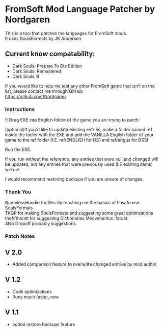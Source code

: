 # FromSoft Mod Language Patcher by Nordgaren
This is a tool that patches the languages for FromSoft mods.  
It uses SoulsFormats by JK Anderson  

## Current know compatability: 
* Dark Souls: Prepare To Die Edition
* Dark Souls: Remastered
* Dark Souls III

If you would like to help me test any other FromSoft game that isn't on the list, please contact me through GitHub  
https://github.com/Nordgaren


### Instructions

!) Drag EXE into English folder of the game you are trying to patch.

(optional)If you'd like to update existing entries, make a folder named ref inside the fodler with the EXE and add the VANILLA English folder of your game to the ref folder (I.E. ref/ENGLISH for DS1 and ref/engus for DS3)  

Run the EXE. 

If you run without the reference, any entries that were null and changed will be updated, but any entries that were previously used (I.E existing items) will not.  

I would recommend restoring backups if you are unsure of changes.

### Thank You

NamelessHoodie for literally teaching me the basics of how to use SoulsFormats  
TKGP for making SoulsFormats and suggesting some great optimizations
thefifthmatt for suggesting Dictionaries
Meowmaritus :fatcat:  
Also Dropoff probably suggestions  

### Patch Notes  
## V 2.0
* Added comparison feature to overwrite changed entries by mod author
## V 1.2
* Code optimizations
* Runs much faster, now
## V 1.1
* added restore backups feature
